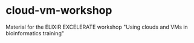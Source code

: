 # cloud-vm-workshop
Material for the ELIXIR EXCELERATE workshop "Using clouds and VMs in bioinformatics training"
